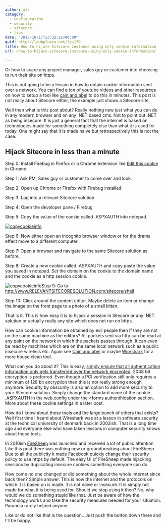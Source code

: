 ```yaml
---
author: alc
category:
  - configuration
  - security
  - sitecore
  - tips
date: "2013-10-17T23:32:21+00:00"
guid: http://laubplusco.net/?p=170
title: How to hijack Sitecore instance using only cookie information
url: /how-to-hijack-sitecore-instance-using-only-cookie-information/

---
```

Or how to scare any project manager, sales guy or customer into choosing to run their site on https.

This is not going to be a lesson in how to obtain cookie information sent over a network. You can find a ton of youtube videos and other resources on how to setup a tool like [cain and abel](http://en.wikipedia.org/wiki/Cain_and_Abel_(software)) to do this in minutes. This post is not really about Sitecore either, the example just shows a Sitecore site,

Well then what is this post about? Really nothing new just what you can do in any modern browser and on any .NET based cms. Not to point out .NET as being insecure. It is just a general fact that the internet is based on technologies made for something completely else than what it is used for today. One might say that it is made naive but retrospectively this is not the case.

## Hijack Sitecore in less than a minute

Step 0: Install Firebug in Firefox or a Chrome extension like [Edit this cookie](https://chrome.google.com/webstore/detail/edit-this-cookie/) in Chrome.

Step 1: Ask PM, Sales guy or customer to come over and look.

Step 2: Open up Chrome or Firefox with Firebug installed

Step 3: Log into a relevant Sitecore solution

Step 4: Open the developer pane / Firebug

Step 5: Copy the value of the cookie called .ASPXAUTH into notepad.

[![copycookieinfo](/wp-content/uploads/2013/10/copycookieinfo1.png)](/wp-content/uploads/2013/10/copycookieinfo1.png)

Step 6: Now either open an incognito browser window or for the drama effect move to a different computer.

Step 7: Open a browser and navigate to the same Sitecore solution as before.

Step 8: Create a new cookie called .ASPXAUTH and copy paste the value you saved in notepad. Set the domain on the cookie to the domain name and the cookie as a http session cookie.

![copycookieinfo](/wp-content/uploads/2013/10/copycookieinfo.png)Step 9: Go to http://www.RELEVANTSITECORESOLUTION.com/sitecore/shell

Step 10: Click around the content editor. Maybe delete an item or change the image on the front page to a photo of a small kitten.

That is it. This is how easy it is to hijack a session in Sitecore or any .NET solution or actually really any site which does not run on https.

How can cookie information be obtained by evil people then if they are not on the same machine as the editors? All packets sent via http can be read at any point on the network in which the packets passes through. It can even be read by machines which are on the same local network such as a public insecure wireless etc. Again see [Cain and abel](http://www.oxid.it/cain.html) or maybe [Wireshark](http://www.wireshark.org/) for a more house clean tool.

What can you do about it? This is easy, [simply ensure that all authentication information only gets transferred over the network encrypted](/https-in-sitecore/ "HTTPS in Sitecore"). 2048 bit encryption is preferred. Even though a PCI verification still only requires a minimum of 128 bit encryption then this is not really strong enough anymore. Security by obscurity is also an option to add more security to your Sitecore solution. Simply change the standard name of the cookie .ASPXAUTH in the web.config under the <forms authenthication section. More about these cookie settings in a later post.

How do I know about these tools and the large bunch of others that exists? Well first time I heard about Wireshark was at a lesson in software security at the technical university of denmark back in 2003ish. That is a long time ago and everyone else who have taken lessons in computer security knows about these tools.

In 2010ish [FireSheep](http://en.wikipedia.org/wiki/Firesheep) was launched and received a lot of public attention. Like this post there was nothing new or groundbreaking about FireSheep. Due to all the publicity it made Facebook quickly change their security policy to use https by default. The easy UI of FireSheep made hijacking sessions by duplicating insecure cookies something everyone can do.

How come no one changed or did something about the whole internet since back then? Simple answer. This is how the internet and the protocols on which it is based on is made. It is not naive or insecure. It is simply not made for what it is being used for. Should we stop using it then? No, why would we do something stupid like that. Just be aware of how the technology works and take the security measures needed for your situation. Paranoia rarely helped anyone.

Like or do not like that is the question.. Just push the button down there and I'll be happy.
